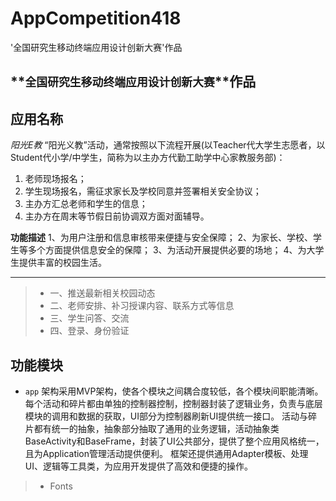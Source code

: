 # AppCompetition418
'全国研究生移动终端应用设计创新大赛'作品

## **`全国研究生移动终端应用设计创新大赛`**作品
**应用名称**
---
*阳光E教*
“阳光义教”活动，通常按照以下流程开展(以Teacher代大学生志愿者，以Student代小学/中学生，简称为以主办方代勤工助学中心家教服务部)：
1. 老师现场报名；
2. 学生现场报名，需征求家长及学校同意并签署相关安全协议；
3. 主办方汇总老师和学生的信息；
4. 主办方在周末等节假日前协调双方面对面辅导。


**功能描述**
1、为用户注册和信息审核带来便捷与安全保障；
2、为家长、学校、学生等多个方面提供信息安全的保障；
3、为活动开展提供必要的场地；
4、为大学生提供丰富的校园生活。

---
>* 一、推送最新相关校园动态
>* 二、老师安排、补习授课内容、联系方式等信息
>* 三、学生问答、交流
>* 四、登录、身份验证

**功能模块**
---

* `app`
  	架构采用MVP架构，使各个模块之间耦合度较低，各个模块间职能清晰。每个活动和碎片都由单独的控制器控制，控制器封装了逻辑业务，负责与底层模块的调用和数据的获取，UI部分为控制器刷新UI提供统一接口。
	活动与碎片都有统一的抽象，抽象部分抽取了通用的业务逻辑，活动抽象类BaseActivity和BaseFrame，封装了UI公共部分，提供了整个应用风格统一，且为Application管理活动提供便利。
	 框架还提供通用Adapter模板、处理UI、逻辑等工具类，为应用开发提供了高效和便捷的操作。

> *  Fonts
